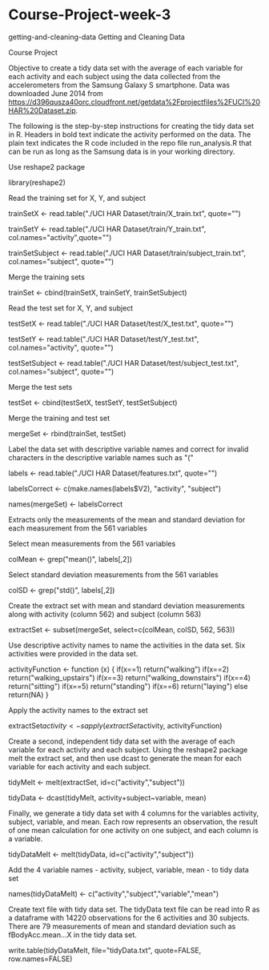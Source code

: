 Course-Project-week-3
=====================
getting-and-cleaning-data
Getting and Cleaning Data

Course Project

Objective to create a tidy data set with the average of each variable for each activity and each subject using the data collected from the accelerometers from the Samsung Galaxy S smartphone. Data was downloaded June 2014 from https://d396qusza40orc.cloudfront.net/getdata%2Fprojectfiles%2FUCI%20HAR%20Dataset.zip.

The following is the step-by-step instructions for creating the tidy data set in R. Headers in bold text indicate the activity performed on the data. The plain text indicates the R code included in the repo file run_analysis.R that can be run as long as the Samsung data is in your working directory.

Use reshape2 package

library(reshape2)

Read the training set for X, Y, and subject

trainSetX <- read.table("./UCI HAR Dataset/train/X_train.txt", quote="")

trainSetY <- read.table("./UCI HAR Dataset/train/Y_train.txt", col.names="activity",quote="")

trainSetSubject <- read.table("./UCI HAR Dataset/train/subject_train.txt", col.names="subject", quote="")

Merge the training sets

trainSet <- cbind(trainSetX, trainSetY, trainSetSubject)

Read the test set for X, Y, and subject

testSetX <- read.table("./UCI HAR Dataset/test/X_test.txt", quote="")

testSetY <- read.table("./UCI HAR Dataset/test/Y_test.txt", col.names="activity", quote="")

testSetSubject <- read.table("./UCI HAR Dataset/test/subject_test.txt", col.names="subject", quote="")

Merge the test sets

testSet <- cbind(testSetX, testSetY, testSetSubject)

Merge the training and test set

mergeSet <- rbind(trainSet, testSet)

Label the data set with descriptive variable names and correct for invalid characters in the descriptive variable names such as "("

labels <- read.table("./UCI HAR Dataset/features.txt", quote="")

labelsCorrect <- c(make.names(labels$V2), "activity", "subject")

names(mergeSet) <- labelsCorrect

Extracts only the measurements of the mean and standard deviation for each measurement from the 561 variables

Select mean measurements from the 561 variables

colMean <- grep("mean()", labels[,2])

Select standard deviation measurements from the 561 variables

colSD <- grep("std()", labels[,2])

Create the extract set with mean and standard deviation measurements along with activity (column 562) and subject (column 563)

extractSet <- subset(mergeSet, select=c(colMean, colSD, 562, 563))

Use descriptive activity names to name the activities in the data set. Six activities were provided in the data set.

activityFunction <- function (x) { if(x==1) return("walking") if(x==2) return("walking_upstairs") if(x==3) return("walking_downstairs") if(x==4) return("sitting") if(x==5) return("standing") if(x==6) return("laying") else return(NA) }

Apply the activity names to the extract set

extractSet$activity <- sapply(extractSet$activity, activityFunction)

Create a second, independent tidy data set with the average of each variable for each activity and each subject. Using the reshape2 package melt the extract set, and then use dcast to generate the mean for each variable for each activity and each subject.

tidyMelt <- melt(extractSet, id=c("activity","subject"))

tidyData <- dcast(tidyMelt, activity+subject~variable, mean)

Finally, we generate a tidy data set with 4 columns for the variables activity, subject, variable, and mean. Each row represents an observation, the result of one mean calculation for one activity on one subject, and each column is a variable.

tidyDataMelt <- melt(tidyData, id=c("activity","subject"))

Add the 4 variable names - activity, subject, variable, mean - to tidy data set

names(tidyDataMelt) <- c("activity","subject","variable","mean")

Create text file with tidy data set. The tidyData text file can be read into R as a dataframe with 14220 observations for the 6 activities and 30 subjects. There are 79 measurements of mean and standard deviation such as fBodyAcc.mean...X in the tidy data set.

write.table(tidyDataMelt, file="tidyData.txt", quote=FALSE, row.names=FALSE)
